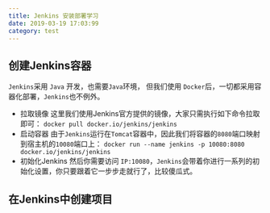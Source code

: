 ```yaml
---
title: Jenkins 安装部署学习
date: 2019-03-19 17:03:99
category: test
---
```



##  创建Jenkins容器

`Jenkins`采用 `Java` 开发，也需要`Java`环境，
但我们使用 `Docker`后，一切都采用容器化部署，`Jenkins`也不例外。

- 拉取镜像
  这里我们使用Jenkins官方提供的镜像，大家只需执行如下命令拉取即可：
  `docker pull docker.io/jenkins/jenkins`
- 启动容器
  由于`Jenkins`运行在`Tomcat`容器中，因此我们将容器的`8080`端口映射到宿主机的`10080`端口上：
  `docker run --name jenkins -p 10080:8080 docker.io/jenkins/jenkins`
- 初始化Jenkins
  然后你需要访问 `IP:10080`，`Jenkins`会带着你进行一系列的初始化设置，你只要跟着它一步步走就行了，比较傻瓜式。


## 在Jenkins中创建项目





